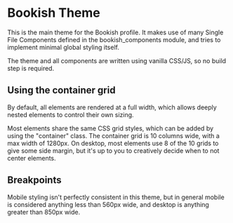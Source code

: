 # Bookish Theme

This is the main theme for the Bookish profile. It makes use of many Single
File Components defined in the bookish_components module, and tries to
implement minimal global styling itself.

The theme and all components are written using vanilla CSS/JS, so no build step
is required.

## Using the container grid

By default, all elements are rendered at a full width, which allows deeply
nested elements to control their own sizing.

Most elements share the same CSS grid styles, which can be added by using the
"container" class. The container grid is 10 columns wide, with a max width
of 1280px. On desktop, most elements use 8 of the 10 grids to give some side
margin, but it's up to you to creatively decide when to not center elements.

## Breakpoints

Mobile styling isn't perfectly consistent in this theme, but in general mobile
is considered anything less than 560px wide, and desktop is anything greater
than 850px wide.
